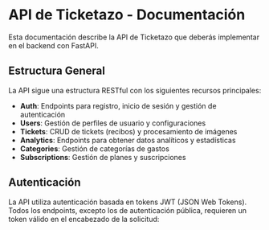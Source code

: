 # API de Ticketazo - Documentación

Esta documentación describe la API de Ticketazo que deberás implementar en el backend con FastAPI.

## Estructura General

La API sigue una estructura RESTful con los siguientes recursos principales:

- **Auth**: Endpoints para registro, inicio de sesión y gestión de autenticación
- **Users**: Gestión de perfiles de usuario y configuraciones
- **Tickets**: CRUD de tickets (recibos) y procesamiento de imágenes
- **Analytics**: Endpoints para obtener datos analíticos y estadísticas
- **Categories**: Gestión de categorías de gastos
- **Subscriptions**: Gestión de planes y suscripciones

## Autenticación

La API utiliza autenticación basada en tokens JWT (JSON Web Tokens). Todos los endpoints, excepto los de autenticación pública, requieren un token válido en el encabezado de la solicitud:

